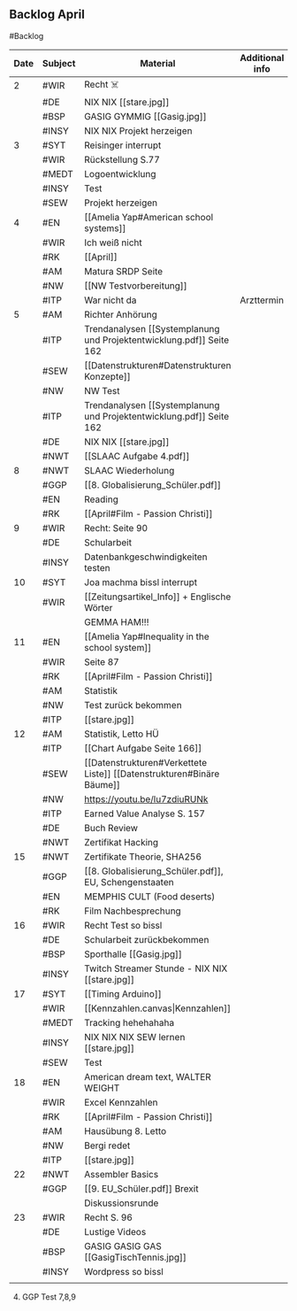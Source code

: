## Backlog April
#Backlog

| Date | Subject | Material                                                              | Additional info |
| ---- | ------- | --------------------------------------------------------------------- | --------------- |
| 2    | #WIR    | Recht ☠️                                                              |                 |
|      | #DE     | NIX NIX [[stare.jpg]]                                                 |                 |
|      | #BSP    | GASIG GYMMIG [[Gasig.jpg]]                                            |                 |
|      | #INSY   | NIX NIX Projekt herzeigen                                             |                 |
| 3    | #SYT    | Reisinger interrupt                                                   |                 |
|      | #WIR    | Rückstellung S.77                                                     |                 |
|      | #MEDT   | Logoentwicklung                                                       |                 |
|      | #INSY   | Test                                                                  |                 |
|      | #SEW    | Projekt herzeigen                                                     |                 |
| 4    | #EN     | [[Amelia Yap#American school systems]]                                |                 |
|      | #WIR    | Ich weiß nicht                                                        |                 |
|      | #RK     | [[April]]                                                             |                 |
|      | #AM     | Matura SRDP Seite                                                     |                 |
|      | #NW     | [[NW Testvorbereitung]]                                               |                 |
|      | #ITP    | War nicht da                                                          | Arzttermin      |
| 5    | #AM     | Richter Anhörung                                                      |                 |
|      | #ITP    | Trendanalysen [[Systemplanung und Projektentwicklung.pdf]] Seite 162  |                 |
|      | #SEW    | [[Datenstrukturen#Datenstrukturen Konzepte]]                          |                 |
|      | #NW     | NW Test                                                               |                 |
|      | #ITP    | Trendanalysen [[Systemplanung und Projektentwicklung.pdf]] Seite 162  |                 |
|      | #DE     | NIX NIX [[stare.jpg]]                                                 |                 |
|      | #NWT    | [[SLAAC Aufgabe 4.pdf]]                                               |                 |
| 8    | #NWT    | SLAAC Wiederholung                                                    |                 |
|      | #GGP    | [[8. Globalisierung_Schüler.pdf]]                                     |                 |
|      | #EN     | Reading                                                               |                 |
|      | #RK     | [[April#Film - Passion Christi]]                                      |                 |
| 9    | #WIR    | Recht: Seite 90                                                       |                 |
|      | #DE     | Schularbeit                                                           |                 |
|      | #INSY   | Datenbankgeschwindigkeiten testen                                     |                 |
| 10   | #SYT    | Joa machma bissl interrupt                                            |                 |
|      | #WIR    | [[Zeitungsartikel_Info]] + Englische Wörter                           |                 |
|      |         | GEMMA HAM!!!                                                          |                 |
| 11   | #EN     | [[Amelia Yap#Inequality in the school system]]                        |                 |
|      | #WIR    | Seite 87                                                              |                 |
|      | #RK     | [[April#Film - Passion Christi]]                                      |                 |
|      | #AM     | Statistik                                                             |                 |
|      | #NW     | Test zurück bekommen                                                  |                 |
|      | #ITP    | [[stare.jpg]]                                                         |                 |
| 12   | #AM     | Statistik, Letto HÜ                                                   |                 |
|      | #ITP    | [[Chart Aufgabe Seite 166]]                                           |                 |
|      | #SEW    | [[Datenstrukturen#Verkettete Liste]] [[Datenstrukturen#Binäre Bäume]] |                 |
|      | #NW     | https://youtu.be/lu7zdiuRUNk                                          |                 |
|      | #ITP    | Earned Value Analyse S. 157                                           |                 |
|      | #DE     | Buch Review                                                           |                 |
|      | #NWT    | Zertifikat Hacking                                                    |                 |
| 15   | #NWT    | Zertifikate Theorie, SHA256                                           |                 |
|      | #GGP    | [[8. Globalisierung_Schüler.pdf]], EU, Schengenstaaten                |                 |
|      | #EN     | MEMPHIS CULT (Food deserts)                                           |                 |
|      | #RK     | Film Nachbesprechung                                                  |                 |
| 16   | #WIR    | Recht Test so bissl                                                   |                 |
|      | #DE     | Schularbeit zurückbekommen                                            |                 |
|      | #BSP    | Sporthalle [[Gasig.jpg]]                                              |                 |
|      | #INSY   | Twitch Streamer Stunde - NIX NIX [[stare.jpg]]                        |                 |
| 17   | #SYT    | [[Timing Arduino]]                                                    |                 |
|      | #WIR    | [[Kennzahlen.canvas\|Kennzahlen]]                                     |                 |
|      | #MEDT   | Tracking hehehahaha                                                   |                 |
|      | #INSY   | NIX NIX NIX SEW lernen [[stare.jpg]]                                  |                 |
|      | #SEW    | Test                                                                  |                 |
| 18   | #EN     | American dream text, WALTER WEIGHT                                    |                 |
|      | #WIR    | Excel Kennzahlen                                                      |                 |
|      | #RK     | [[April#Film - Passion Christi]]                                      |                 |
|      | #AM     | Hausübung 8. Letto                                                    |                 |
|      | #NW     | Bergi redet                                                           |                 |
|      | #ITP    | [[stare.jpg]]                                                         |                 |
| 22   | #NWT    | Assembler Basics                                                      |                 |
|      | #GGP    | [[9. EU_Schüler.pdf]] Brexit                                          |                 |
|      |         | Diskussionsrunde                                                      |                 |
| 23   | #WIR    | Recht S. 96                                                           |                 |
|      | #DE     | Lustige Videos                                                        |                 |
|      | #BSP    | GASIG GASIG GAS [[GasigTischTennis.jpg]]                              |                 |
|      | #INSY   | Wordpress so bissl                                                    |                 |
|      |         |                                                                       |                 |

4. GGP Test 7,8,9
